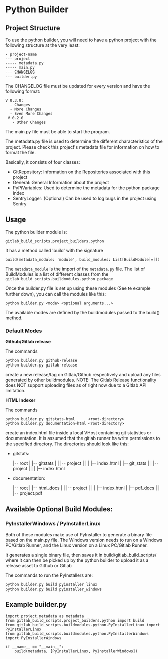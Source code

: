 # Python Builder

## Project Structure

To use the python builder, you will need to have a python project with the
following structure at the very least:

    - project-name
    --- project
    ----- metadata.py
    ----- main.py
    --- CHANGELOG
    --- builder.py
    
The CHANGELOG file must be updated for every version and have the following format:

    V 0.3.0:
      - Changes
      - More Changes
      - Even More Changes
     V 0.2.0
       - Other Changes
       
The main.py file must be able to start the program.

The metadata.py file is used to determine the different characteristics
of the project. Please check this project's metadata file for 
information on how to format the file.

Basically, it consists of four classes:
 
  - GitRepository:  Information on the Repositories associated with this project
  - General:        General Information about the project
  - PyPiVariables:  Used to determine the metadata for the python package index
  - SentryLogger:   (Optional) Can be used to log bugs in the project using Sentry

## Usage

The python builder module is:

    gitlab_build_scripts.project_builders.python
    
It has a method called 'build' with the signature

    build(metadata_module: 'module', build_modules: List[BuildModule]=[])
    
The ```metadata_module``` is the import of the ```metadata.py``` file.
The list of BuildModules is a list of different classes from the 
```gitlab_build_scripts.buildmodules.python package```

Once the builder.py file is set up using these modules (See te example further down),
you can call the modules like this:

    python builder.py <mode> <optional arguments...>
    
The available modes are defined by the buildmodules passed to the build()
method. 


### Default Modes


**Github/Gitlab release**

The commands

    python builder.py github-release
    python builder.py gitlab-release
 
create a new release/tag on Gitlab/Github respectively and upload any
files generated by other buildmodules. NOTE: The Gitlab Release functionality does NOT
support uploading files as of right now due to a Gitlab API limitation.

**HTML Indexer**

The commands

    python builder.py gitstats-html      <root-directory>
    python builder.py documentation-html <root-directory>
    
create an index.html file inside a local VHost containing git statistics
or documentation. It is assumed that the gitlab runner ha write permissions to the
specified directory. The directories should look like this:

  - gitstats:
  
    |-- root
    |  |-- gitstats
    |  |  |-- project
    |  |  |  |-- index.html
    |  |-- git_stats
    |  |  |-- project
    |  |  |  |-- index.html
    
  - documentation:
  
    |-- root
    |  |-- html_docs
    |  |  |-- project
    |  |  |  |-- index.html
    |  |-- pdf_docs
    |  |  |-- project.pdf
        
## Available Optional Build Modules:

### PyInstallerWindows / PyInstallerLinux

Both of these modules make use of PyInstaller to generate a binary file
based on the main.py file. The Windows version needs to run on a
Windows PC/Gitlab Runner, and the Linux version on a Linux PC/Gitlab Runner.

It generates a single binary file, then saves it in build/gitlab_build_scripts/
where it can then be picked up by the python builder to upload it as a release
asset to Github or Gitlab

The commands to run the PyInstallers are:

    python builder.py build pyinstaller_linux
    python builder.py build pyinstaller_windows
    
## Example builder.py

    import project.metadata as metadata
    from gitlab_build_scripts.project_builders.python import build
    from gitlab_build_scripts.buildmodules.python.PyInstallerLinux import PyInstallerLinux
    from gitlab_build_scripts.buildmodules.python.PyInstallerWindows import PyInstallerWindows

    if __name__ == "__main__":
        build(metadata, [PyInstallerLinux, PyInstallerWindows])

